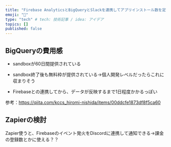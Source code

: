 ```yaml
---
title: "Firebase AnalyticsとBigQueryとSlackを連携してアプリインストール数を定期通知する（仮）"
emoji: "🦁"
type: "tech" # tech: 技術記事 / idea: アイデア
topics: []
published: false
---
```



## BigQueryの費用感
- sandboxが60日間提供されている
- sandbox終了後も無料枠が提供されている→個人開発レベルだったらこれに収まりそう

- Firebaseとの連携してから、データが反映するまで1日程度かかるっぽい

参考：https://qiita.com/kccs_hiromi-nishida/items/00ddcfe1873df8f5ca60

## Zapierの検討
Zapier使うと、Firebaseのイベント発火をDiscordに連携して通知できる→課金の登録数とかに使える？？